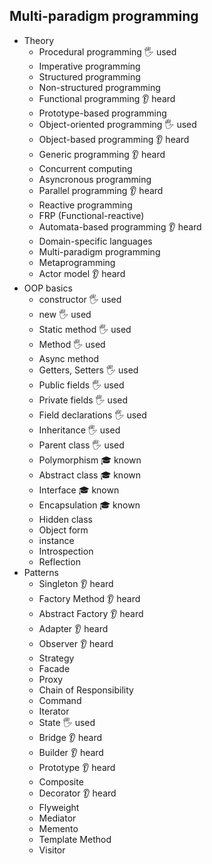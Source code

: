 ## Multi-paradigm programming

- Theory
  - Procedural programming 🖐️ used
  - Imperative programming
  - Structured programming
  - Non-structured programming
  - Functional programming 👂 heard
  - Prototype-based programming
  - Object-oriented programming 🖐️ used
  - Object-based programming 👂 heard
  - Generic programming 👂 heard
  - Concurrent computing
  - Asyncronous programming
  - Parallel programming 👂 heard
  - Reactive programming
  - FRP (Functional-reactive)
  - Automata-based programming 👂 heard
  - Domain-specific languages
  - Multi-paradigm programming
  - Metaprogramming
  - Actor model 👂 heard
- OOP basics
  - constructor 🖐️ used
  - new 🖐️ used
  - Static method 🖐️ used
  - Method 🖐️ used
  - Async method
  - Getters, Setters 🖐️ used
  - Public fields 🖐️ used
  - Private fields 🖐️ used
  - Field declarations 🖐️ used
  - Inheritance 🖐️ used
  - Parent class 🖐️ used
  - Polymorphism 🎓 known
  - Abstract class 🎓 known
  - Interface 🎓 known
  - Encapsulation 🎓 known
  - Hidden class
  - Object form
  - instance
  - Introspection
  - Reflection
- Patterns
  - Singleton 👂 heard
  - Factory Method 👂 heard
  - Abstract Factory 👂 heard
  - Adapter 👂 heard
  - Observer 👂 heard
  - Strategy 
  - Facade
  - Proxy
  - Chain of Responsibility
  - Command 
  - Iterator 
  - State 🖐️ used
  - Bridge 👂 heard
  - Builder 👂 heard
  - Prototype 👂 heard
  - Composite
  - Decorator 👂 heard
  - Flyweight
  - Mediator
  - Memento
  - Template Method
  - Visitor
